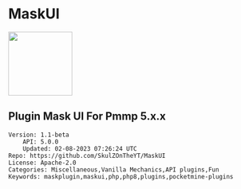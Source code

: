 # MaskUI
<img src="https://raw.githubusercontent.com/SkulZOnTheYT/MaskUI/55856e68083ee2e0b506214dd449d0eb80f3f98b/icon.png" width="128" height="128" />

## Plugin Mask UI For Pmmp 5.x.x
```properties
Version: 1.1-beta
    API: 5.0.0
    Updated: 02-08-2023 07:26:24 UTC
Repo: https://github.com/SkulZOnTheYT/MaskUI
License: Apache-2.0
Categories: Miscellaneous,Vanilla Mechanics,API plugins,Fun
Keywords: maskplugin,maskui,php,php8,plugins,pocketmine-plugins
```